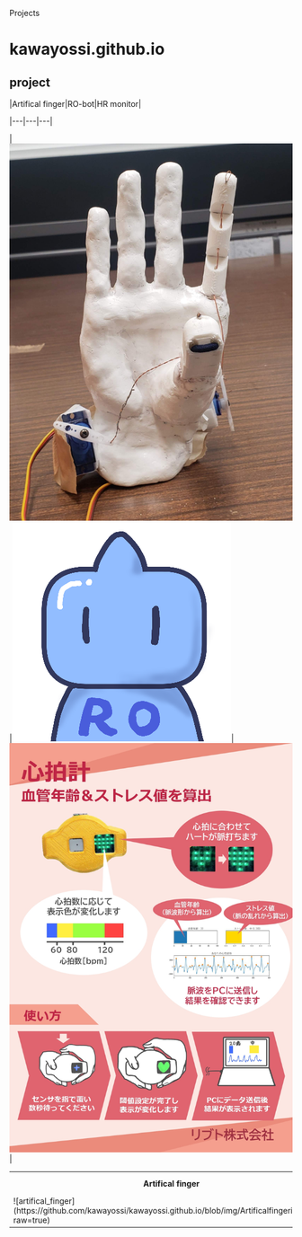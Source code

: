 Projects

# kawayossi.github.io



## project
|Artifical finger|RO-bot|HR monitor|

|---|---|---|

|![artifical_finger](https://github.com/kawayossi/kawayossi.github.io/blob/img/artifical_finger.jpg?raw=true)|![RO-bot](https://github.com/kawayossi/kawayossi.github.io/blob/img/RO-bot_icon.png?raw=true)|![HRmonitor](https://github.com/kawayossi/kawayossi.github.io/blob/img/HRmonitor.jpg?raw=true)|
<table>
<tr>
  <th>Artifical finger</th>
  <th>RO-bot</th>
  <th>HR monitor</th>
</tr>
<tr>
<td>![artifical_finger](https://github.com/kawayossi/kawayossi.github.io/blob/img/Artificalfingericon.PNG?raw=true)</td>
<td><img src="https://raw.githubusercontent.com/kawayossi/kawayossi.github.io/img/RO-bot_icon.png"></td>
<td><img src="https://raw.githubusercontent.com/kawayossi/kawayossi.github.io/img/HRmonitoricon.PNG"></td>
</tr>
</table>

